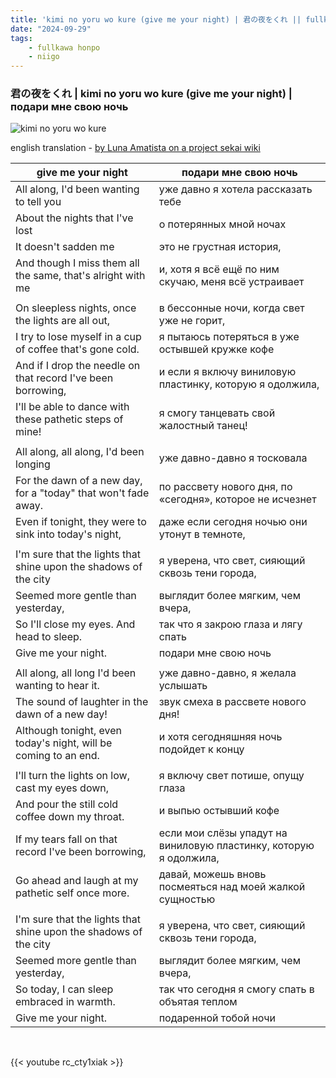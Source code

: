 ```yaml
---
title: 'kimi no yoru wo kure (give me your night) | 君の夜をくれ || fullkawa honpo & 25-ji, nightcord de'
date: "2024-09-29"
tags:
    - fullkawa honpo
    - niigo
---
```


### 君の夜をくれ | kimi no yoru wo kure (give me your night) | подари мне свою ночь

![kimi no yoru wo kure](images/niigo/songs/Kimi_no_Yoru_wo_Kure_Game_Cover.heic)

english translation - [by Luna Amatista on a project sekai wiki](https://projectsekai.fandom.com/wiki/Kimi_no_Yoru_wo_Kure)

give me your night | подари мне свою ночь
--|--
All along, I'd been wanting to tell you | уже давно я хотела рассказать тебе
About the nights that I've lost | о потерянных мной ночах
It doesn't sadden me | это не грустная история,
And though I miss them all the same, that's alright with me | и, хотя я всё ещё по ним скучаю, меня всё устраивает
|||
On sleepless nights, once the lights are all out, | в бессонные ночи, когда свет уже не горит,
I try to lose myself in a cup of coffee that's gone cold. | я пытаюсь потеряться в уже остывшей кружке кофе
And if I drop the needle on that record I've been borrowing, | и если я включу виниловую пластинку, которую я одолжила,
I'll be able to dance with these pathetic steps of mine! | я смогу танцевать свой жалостный танец!
|||
All along, all along, I'd been longing | уже давно-давно я тосковала
For the dawn of a new day, for a "today" that won't fade away. | по рассвету нового дня, по «сегодня», которое не исчезнет
Even if tonight, they were to sink into today's night, | даже если сегодня ночью они утонут в темноте,
|||
I'm sure that the lights that shine upon the shadows of the city | я уверена, что свет, сияющий сквозь тени города,
Seemed more gentle than yesterday, | выглядит более мягким, чем вчера,
So I'll close my eyes. And head to sleep. | так что я закрою глаза и лягу спать
Give me your night. | подари мне свою ночь
|||
All along, all long I'd been wanting to hear it. | уже давно-давно, я желала услышать
The sound of laughter in the dawn of a new day! | звук смеха в рассвете нового дня!
Although tonight, even today's night, will be coming to an end. | и хотя сегодняшняя ночь подойдет к концу
|||
I'll turn the lights on low, cast my eyes down, | я включу свет потише, опущу глаза
And pour the still cold coffee down my throat. | и выпью остывший кофе
If my tears fall on that record I've been borrowing, | если мои слёзы упадут на виниловую пластинку, которую я одолжила,
Go ahead and laugh at my pathetic self once more. | давай, можешь вновь посмеяться над моей жалкой сущностью
|||
I'm sure that the lights that shine upon the shadows of the city | я уверена, что свет, сияющий сквозь тени города,
Seemed more gentle than yesterday, | выглядит более мягким, чем вчера,
So today, I can sleep embraced in warmth. | так что сегодня я смогу спать в объятая теплом
Give me your night. | подаренной тобой ночи

<br>

{{< youtube rc_cty1xiak >}}
